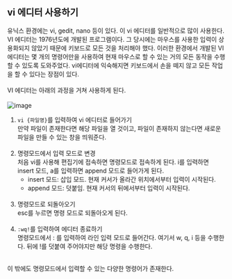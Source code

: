 ## vi 에디터 사용하기
유닉스 환경에는 vi, gedit, nano 등이 있다. 이 vi 에디터를 일반적으로 많이 사용한다.   
VI 에디터는 1976년도에 개발된 프로그램이다. 그 당시에는 마우스를 사용한 입력이 상용화되지 않았기 때문에 키보드로 모든 것을 처리해야 했다.
이러한 환경에서 개발된 VI에디터는 몇 개의 명령어만을 사용하여 현재 마우스로 할 수 있는 거의 모든 동작을 수행할 수 있도록 도와주었다.
vi에디터에 익숙해지면 키보드에서 손을 떼지 않고 모든 작업을 할 수 있다는 장점이 있다.  
<br/>
VI 에디터는 아래의 과정을 거쳐 사용하게 된다.  
<br/>
![image](https://github.com/jisoo449/TIL/assets/48276691/4a327ee9-9622-461d-bcd8-199d3565d225)

1. <code>vi {파일명}</code>를 입력하여 vi 에디터로 들어가기  
   만약 파일이 존재한다면 해당 파일을 열 것이고, 파일이 존재하지 않는다면 새로운 파일을 만들 수 있는 창을 띄워준다.  
   <br/>
2. 명령모드에서 입력 모드로 변경    
   처음 vi를 사용해 편집기에 접속하면 명령모드로 접속하게 된다. i를 입력하면 insert 모드, a를 입력하면 append 모드로 들어가게 된다.   
   - insert 모드: 삽입 모드. 현재 커서가 올라간 위치에서부터 입력이 시작된다.  
   - append 모드: 덧붙임. 현재 커서의 뒤에서부터 입력이 시작된다.  
   <br/>
3. 명령모드로 되돌아오기  
   esc를 누르면 명령 모드로 되돌아오게 된다.  
   <br/>
4. <code>:wq!</code>를 입력하여 에디터 종료하기  
   명령모드에서 : 를 입력하여 라인 입력 모드로 들어간다.
   여기서 w, q, i 등을 수행한다.
   뒤에 !를 덧붙여 주어야지만 해당 명령을 수행한다.  
<br/>
이 밖에도 명령모드에서 입력할 수 있는 다양한 명령어가 존재한다.
